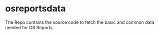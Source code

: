 # osreportsdata
The Repo contains the source code to fetch the  basic and common data needed for OS Reports.
